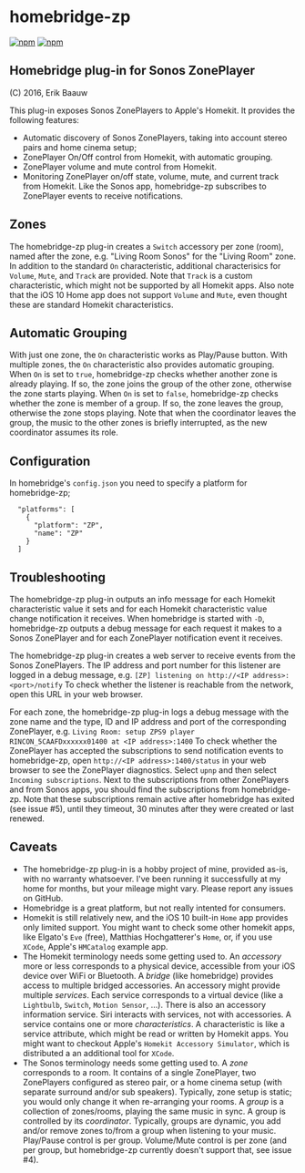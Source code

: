 # homebridge-zp
[![npm](https://img.shields.io/npm/dt/homebridge-zp.svg)](https://www.npmjs.com/package/homebridge-zp) [![npm](https://img.shields.io/npm/v/homebridge-zp.svg)](https://www.npmjs.com/package/homebridge-zp)

## Homebridge plug-in for Sonos ZonePlayer
(C) 2016, Erik Baauw

This plug-in exposes Sonos ZonePlayers to Apple's Homekit.  It provides the following features:
- Automatic discovery of Sonos ZonePlayers, taking into account stereo pairs and home cinema setup;
- ZonePlayer On/Off control from Homekit, with automatic grouping.
- ZonePlayer volume and mute control from Homekit.
- Monitoring ZonePlayer on/off state, volume, mute, and current track from Homekit.  Like the Sonos app, homebridge-zp subscribes to ZonePlayer events to receive notifications.

## Zones
The homebridge-zp plug-in creates a `Switch` accessory per zone (room), named after the zone, e.g. "Living Room Sonos" for the "Living Room" zone.  In addition to the standard `On` characteristic, additional characterisics for `Volume`, `Mute`, and `Track` are provided.  Note that `Track` is a custom characteristic, which might not be supported by all Homekit apps.  Also note that the iOS 10 Home app does not support `Volume` and `Mute`, even thought these are standard Homekit characteristics.

## Automatic Grouping
With just one zone, the `On` characteristic works as Play/Pause button.  With multiple zones, the `On` characteristic also provides automatic grouping.  When `On` is set to `true`, homebridge-zp checks whether another zone is already playing.  If so, the zone joins the group of the other zone, otherwise the zone starts playing.  When `On` is set to `false`, homebridge-zp checks whether the zone is member of a group.  If so, the zone leaves the group, otherwise the zone stops playing.  Note that when the coordinator leaves the group, the music to the other zones is briefly interrupted, as the new coordinator assumes its role.

## Configuration
In homebridge's `config.json` you need to specify a platform for homebridge-zp;
```
  "platforms": [
    {
      "platform": "ZP",
      "name": "ZP"
    }
  ]
```

## Troubleshooting

The homebridge-zp plug-in outputs an info message for each Homekit characteristic value it sets and for each Homekit characteristic value change notification it receives.  When homebridge is started with `-D`, homebridge-zp outputs a debug message for each request it makes to a Sonos ZonePlayer and for each ZonePlayer notification event it receives.

The homebridge-zp plug-in creates a web server to receive events from the Sonos ZonePlayers.  The IP address and port number for this listener are logged in a debug message, e.g.
`[ZP] listening on http://<IP address>:<port>/notify`
To check whether the listener is reachable from the network, open this URL in your web browser.

For each zone, the homebridge-zp plug-in logs a debug message with the zone name and the type, ID and IP address and port of the corresponding ZonePlayer, e.g.
`Living Room: setup ZPS9 player RINCON_5CAAFDxxxxxx01400 at <IP address>:1400`
To check whether the ZonePlayer has accepted the subscriptions to send notification events to homebridge-zp, open `http://<IP address>:1400/status` in your web browser to see the ZonePlayer diagnostics.  Select `upnp` and then select `Incoming subscriptions`.  Next to the subscriptions from other ZonePlayers and from Sonos apps, you should find the subscriptions from homebridge-zp.  Note that these subscriptions remain active after homebridge has exited (see issue \#5), until they timeout, 30 minutes after they were created or last renewed.

## Caveats
- The homebridge-zp plug-in is a hobby project of mine, provided as-is, with no warranty whatsoever.  I've been running it successfully at my home for months, but your mileage might vary.  Please report any issues on GitHub.
- Homebridge is a great platform, but not really intented for consumers.
- Homekit is still relatively new, and the iOS 10 built-in `Home` app provides only limited support.  You might want to check some other homekit apps, like Elgato's `Eve` (free), Matthias Hochgatterer's `Home`, or, if you use `XCode`, Apple's `HMCatalog` example app.
- The Homekit terminology needs some getting used to.  An _accessory_ more or less corresponds to a physical device, accessible from your iOS device over WiFi or Bluetooth.  A _bridge_ (like homebridge) provides access to multiple bridged accessories.  An accessory might provide multiple _services_.  Each service corresponds to a virtual device (like a `Lightbulb`, `Switch`, `Motion Sensor`, ...).  There is also an accessory information service.  Siri interacts with services, not with accessories.  A service contains one or more _characteristics_.  A characteristic is like a service attribute, which might be read or written by Homekit apps.  You might want to checkout Apple's `Homekit Accessory Simulator`, which is distributed a an additional tool for `XCode`.
- The Sonos terminology needs some getting used to.  A _zone_ corresponds to a room.  It contains of a single ZonePlayer, two ZonePlayers configured as stereo pair, or a home cinema setup (with separate surround and/or sub speakers).  Typically, zone setup is static; you would only change it when re-arranging your rooms.  A _group_ is a collection of zones/rooms, playing the same music in sync.  A group is controlled by its _coordinator_.  Typically, groups are dynamic, you add and/or remove zones to/from a group when listening to your music.  Play/Pause control is per group.  Volume/Mute control is per zone (and per group, but homebridge-zp currently doesn't support that, see issue \#4).
